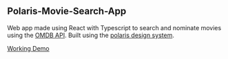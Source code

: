 <h2>Polaris-Movie-Search-App</h2>

Web app made using React with Typescript to search and nominate movies using the [OMDB API](http://www.omdbapi.com). Built using the [polaris design system](https://polaris.shopify.com).  

[Working Demo](https://polaris-movie-app.ue.r.appspot.com/)
